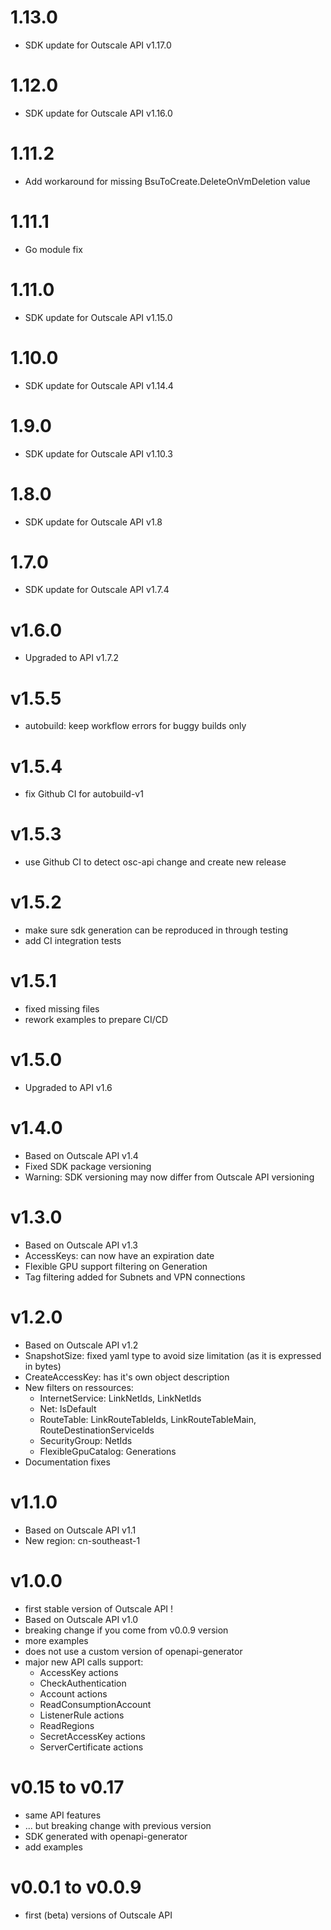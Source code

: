 # 1.13.0

 - SDK update for Outscale API v1.17.0

# 1.12.0

- SDK update for Outscale API v1.16.0

# 1.11.2

 - Add workaround for missing BsuToCreate.DeleteOnVmDeletion value

# 1.11.1

 - Go module fix

# 1.11.0

 - SDK update for Outscale API v1.15.0

# 1.10.0

- SDK update for Outscale API v1.14.4

# 1.9.0

 - SDK update for Outscale API v1.10.3

# 1.8.0

 - SDK update for Outscale API v1.8

# 1.7.0

 - SDK update for Outscale API v1.7.4

# v1.6.0

- Upgraded to API v1.7.2

# v1.5.5

- autobuild: keep workflow errors for buggy builds only

# v1.5.4

- fix Github CI for autobuild-v1

# v1.5.3

- use Github CI to detect osc-api change and create new release

# v1.5.2

- make sure sdk generation can be reproduced in through testing
- add CI integration tests

# v1.5.1

- fixed missing files
- rework examples to prepare CI/CD

# v1.5.0

- Upgraded to API v1.6

# v1.4.0

- Based on Outscale API v1.4
- Fixed SDK package versioning
- Warning: SDK versioning may now differ from Outscale API versioning

# v1.3.0

- Based on Outscale API v1.3
- AccessKeys: can now have an expiration date
- Flexible GPU support filtering on Generation
- Tag filtering added for Subnets and VPN connections

# v1.2.0

- Based on Outscale API v1.2
- SnapshotSize: fixed yaml type to avoid size limitation (as it is expressed in bytes)
- CreateAccessKey: has it's own object description
- New filters on ressources:
  - InternetService: LinkNetIds, LinkNetIds
  - Net: IsDefault
  - RouteTable: LinkRouteTableIds, LinkRouteTableMain, RouteDestinationServiceIds
  - SecurityGroup: NetIds
  - FlexibleGpuCatalog: Generations
- Documentation fixes

# v1.1.0

- Based on Outscale API v1.1
- New region: cn-southeast-1

# v1.0.0

- first stable version of Outscale API !
- Based on Outscale API v1.0
- breaking change if you come from v0.0.9 version
- more examples
- does not use a custom version of openapi-generator
- major new API calls support:
  - AccessKey actions
  - CheckAuthentication
  - Account actions
  - ReadConsumptionAccount
  - ListenerRule actions
  - ReadRegions
  - SecretAccessKey actions
  - ServerCertificate actions

# v0.15 to v0.17

- same API features
- ... but breaking change with previous version
- SDK generated with openapi-generator
- add examples


# v0.0.1 to v0.0.9

- first (beta) versions of Outscale API
